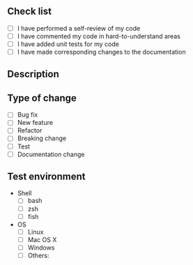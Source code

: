 <!-- NOTE: forgit.plugin.zsh & forgit.plugin.sh share the same code. You should make sure the changes work in both `zsh` & `bash` -->

<!-- Check all that apply [x] -->

## Check list

- [ ] I have performed a self-review of my code
- [ ] I have commented my code in hard-to-understand areas
- [ ] I have added unit tests for my code
- [ ] I have made corresponding changes to the documentation

## Description

<!-- Please include a summary of the change (and the related issue, if any). Please also include relevant motivation and context when necessary. -->

## Type of change

- [ ] Bug fix
- [ ] New feature
- [ ] Refactor
- [ ] Breaking change
- [ ] Test
- [ ] Documentation change

## Test environment

- Shell
    - [ ] bash
    - [ ] zsh
    - [ ] fish
- OS
    - [ ] Linux
    - [ ] Mac OS X
    - [ ] Windows
    - [ ] Others:
